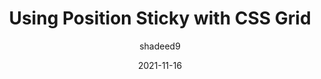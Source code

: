 ---
author: shadeed9
date: 2021-11-16
tags:
  - css
  - layout
target_url: https://ishadeed.com/article/position-sticky-css-grid/
title: Using Position Sticky with CSS Grid
---